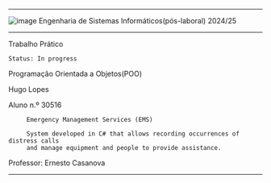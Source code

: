 ***
![image](https://github.com/user-attachments/assets/e9bac288-2be1-4c96-b12c-1172d24b6450)
Engenharia de Sistemas Informáticos(pós-laboral)  2024/25

     
***
Trabalho Prático

    Status: In progress

Programação Orientada a Objetos(POO)
   
Hugo Lopes

Aluno n.º 30516

    
          
         Emergency Management Services (EMS) 
     
         System developed in C# that allows recording occurrences of distress calls 
         and manage equipment and people to provide assistance.
     
     
        
   
Professor: Ernesto Casanova
***
